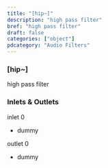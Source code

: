 ```yaml
---
title: "[hip~]"
description: "high pass filter"
bref: "high pass filter"
draft: false
categories: ["object"]
pdcategory: "Audio Filters"
---
```


### [hip~]

high pass filter

### Inlets & Outlets

inlet 0

 - dummy

outlet 0

 - dummy
 
